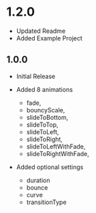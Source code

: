 # 1.2.0

- Updated Readme
- Added Example Project

## 1.0.0

- Initial Release
- Added 8 animations
  - fade,
  - bouncyScale,
  - slideToBottom,
  - slideToTop,
  - slideToLeft,
  - slideToRight,
  - slideToLeftWithFade,
  - slideToRightWithFade,

- Added optional settings
  - duration
  - bounce
  - curve
  - transitionType
